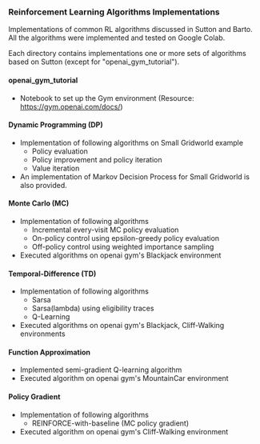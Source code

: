 ### Reinforcement Learning Algorithms Implementations
Implementations of common RL algorithms discussed in Sutton and Barto. All the algorithms were implemented and tested on Google Colab.

Each directory contains implementations one or more sets of algorithms based on Sutton (except for "openai_gym_tutorial").

#### openai_gym_tutorial
- Notebook to set up the Gym environment (Resource: https://gym.openai.com/docs/)

#### Dynamic Programming (DP)
- Implementation of following algorithms on Small Gridworld example
  - Policy evaluation
  - Policy improvement and policy iteration
  - Value iteration
- An implementation of Markov Decision Process for Small Gridworld is also provided.

#### Monte Carlo (MC)
- Implementation of following algorithms
  - Incremental every-visit MC policy evaluation
  - On-policy control using epsilon-greedy policy evaluation
  - Off-policy control using weighted importance sampling
- Executed algorithms on openai gym's Blackjack environment

#### Temporal-Difference (TD)
- Implementation of following algorithms
  - Sarsa
  - Sarsa(lambda) using eligibility traces
  - Q-Learning
- Executed algorithms on openai gym's Blackjack, Cliff-Walking environments

#### Function Approximation
- Implemented semi-gradient Q-learning algorithm
- Executed algorithm on openai gym's MountainCar environment

#### Policy Gradient
- Implementation of following algorithms
  - REINFORCE-with-baseline (MC policy gradient)
- Executed algorithm on openai gym's Cliff-Walking environment


